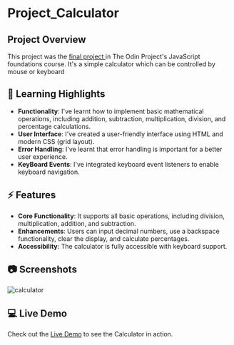 # Project_Calculator

## Project Overview 
This project was the [final project  ](https://www.theodinproject.com/lessons/foundations-calculator) in The Odin Project's JavaScript foundations course.
It's a simple calculator which can be controlled by mouse or keyboard 

 ## 🚀 Learning Highlights 
- **Functionality**: I've learnt how to implement basic mathematical operations, including addition, subtraction, multiplication, division, and percentage calculations.
- **User Interface**: I've created a user-friendly interface using HTML and modern CSS (grid layout).
- **Error Handling**: I've learnt that error handling is important for a better user experience.
- **KeyBoard Events**: I've integrated keyboard event listeners to enable keyboard navigation.

 ## ⚡️ Features 
- **Core Functionality**: It supports all basic operations, including division, multiplication, addition, and subtraction.
- **Enhancements**: Users can input decimal numbers, use a backspace functionality, clear the display, and calculate percentages.
- **Accessibility**: The calculator is fully accessible with keyboard support.

 ## 📷 Screenshots 

![calculator](https://github.com/Fonkeyy/Project_Calculator/assets/113917387/66d07c58-15a4-4ea0-8053-346c30f78b6e)


 ## 💻 Live Demo
Check out the [Live Demo](https://jolly-croissant-ff8138.netlify.app) to see the Calculator in action.
